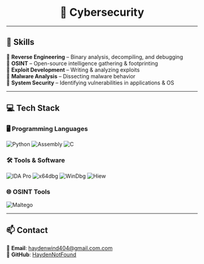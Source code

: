 <h1 align="center">🔐 Cybersecurity </h1>

---

## 🧩 Skills  
🔹 **Reverse Engineering** – Binary analysis, decompiling, and debugging  
🔹 **OSINT** – Open-source intelligence gathering & footprinting  
🔹 **Exploit Development** – Writing & analyzing exploits  
🔹 **Malware Analysis** – Dissecting malware behavior  
🔹 **System Security** – Identifying vulnerabilities in applications & OS  

---

## 💻 Tech Stack  

### 🖥️ Programming Languages  
![Python](https://img.shields.io/badge/Python-3776AB?style=for-the-badge&logo=python&logoColor=white)
![Assembly](https://img.shields.io/badge/Assembly-525252?style=for-the-badge&logo=windows&logoColor=white)
![C](https://img.shields.io/badge/C-A8B9CC?style=for-the-badge&logo=c&logoColor=black)


### 🛠️ Tools & Software  
![IDA Pro](https://img.shields.io/badge/IDA%20Pro-BC0030?style=for-the-badge&logo=probot&logoColor=white)
![x64dbg](https://img.shields.io/badge/x64dbg-000000?style=for-the-badge&logo=windows&logoColor=white)
![WinDbg](https://img.shields.io/badge/WinDbg-0078D6?style=for-the-badge&logo=windows&logoColor=white)
![Hiew](https://img.shields.io/badge/Hiew-000000?style=for-the-badge&logo=probot&logoColor=white)

### 🌐 OSINT Tools  
![Maltego](https://img.shields.io/badge/Maltego-1E1E1E?style=for-the-badge&logo=security&logoColor=white)

---

## 📫 Contact  
📩 **Email**: haydenwind404@gmail.com.com  
🐙 **GitHub**: [HaydenNotFound](https://github.com/HaydenNotFound)  

